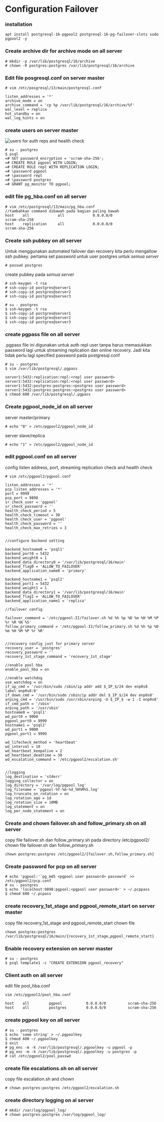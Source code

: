 # Configuration Failover

### installation
```
apt install postgresql-16-pgpool2 postgresql-16-pg-failover-slots sudo pgpool2 -y
```

### Create archive dir for archive mode on all server
```
# mkdir -p /var/lib/postgresql/16/archive
# chown -R postgres:postgres /var/lib/postgresql/16/archive
```

### Edit file posgresql.conf on server master
```
# vim /etc/posgresql/13/main/postgresql.conf

listen_addresses = '*'
archive_mode = on
archive_command = 'cp %p /var/lib/postgresql/16/archive/%f'
wal_level = replica
hot_standby = on
wal_log_hints = on
```

### create users on server master
![users for auth reps and health check](../img/users.png)
```
# su - postgres
$ psql
=# SET password_encryption = 'scram-sha-256';
=# CREATE ROLE pgpool WITH LOGIN;
=# CREATE ROLE repl WITH REPLICATION LOGIN;
=# \password pgpool
=# \password repl
=# \password postgres
=# GRANT pg_monitor TO pgpool;
```

### edit file pg_hba.conf on all server
```
# vim /etc/postgresql/13/main/pg_hba.conf
//tambahkan command dibawah pada bagian paling bawah
host    all             all             0.0.0.0/0                 scram-sha-256
host    replication     all             0.0.0.0/0                 scram-sha-256
```

### Create ssh pubkey on all server

Untuk menggunakan automated failover dan recovery kita perlu mengallow ssh pubkey.
pertama set password untuk user postgres untuk *semua server*
```
# passwd postgres
```

create pubkey pada *semua server*
```
# ssh-keygen -t rsa
# ssh-copy-id postgres@server1
# ssh-copy-id postgres@server2
# ssh-copy-id postgres@server3

# su - postgres
$ ssh-keygen -t rsa
$ ssh-copy-id postgres@server1
$ ssh-copy-id postgres@server2
$ ssh-copy-id postgres@server3
```
### create pgpass file on all server
.pgpass file ini digunakan untuk auth repl user tanpa harus memasukkan password lagi untuk streaming replication dan online recovery. Jadi kita tidak perlu lagi specified password pada postgresql.conf
```
# su - postgres
$ vim /var/lib/postgresql/.pgpass

server1:5432:replication:repl:<repl user password>
server2:5432:replication:repl:<repl user password>
server1:5432:postgres:postgres:<postgres user password>
server2:5432:postgres:postgres:<postgres user password>
$ chmod 600 /var/lib/postgresql/.pgpass
```

### Create pgpool_node_id on all server

server master/primary
```
# echo "0" > /etc/pgpool2/pgpool_node_id
```

server slave/replica
```
# echo "1" > /etc/pgpool2/pgpool_node_id
```

### edit pgpool.conf on all server

config listen address, port, streaming replication check and health check
```
# vim /etc/pgpool2/pgpool.conf

listen_addresses = '*'
pcp_listen_addresses = '*'
port = 9999
pcp_port = 9898
sr_check_user = 'pgpool'
sr_check_password = ''
health_check_period = 5
health_check_timeout = 30
health_check_user = 'pgpool'
health_check_password = ''
health_check_max_retries = 3


//configure backend setting

backend_hostname0 = 'psql1'
backend_port0 = 5432
backend_weight0 = 1
backend_data_directory0 = '/var/lib/postgresql/16/main'
backend_flag0 = 'ALLOW_TO_FAILOVER'
backend_application_name0 = 'primary'

backend_hostname1 = 'psql2'
backend_port1 = 5432
backend_weight1 = 1
backend_data_directory1 = '/var/lib/postgresql/16/main'
backend_flag1 = 'ALLOW_TO_FAILOVER'
backend_application_name1 = 'replica'

//failover config

failover_command = '/etc/pgpool-II/failover.sh %d %h %p %D %m %H %M %P %r %R %N %S'
follow_primary_command = '/etc/pgpool-II/follow_primary.sh %d %h %p %D %m %H %M %P %r %R'


//recovery config just for primary server 
recovery_user = 'postgres'
recovery_password = ''
recovery_1st_stage_command = 'recovery_1st_stage'

//enable pool hba
enable_pool_hba = on

//enable watchdog
use_watchdog = on
if_up_cmd = '/usr/bin/sudo /sbin/ip addr add $_IP_$/24 dev enp0s8 label enp0s8:0'
if_down_cmd = '/usr/bin/sudo /sbin/ip addr del $_IP_$/24 dev enp0s8'
arping_cmd = '/usr/bin/sudo /usr/sbin/arping -U $_IP_$ -w 1 -I enp0s8'
if_cmd_path = '/sbin'
arping_path = '/usr/sbin'
hostname0 = 'psql1'
wd_port0 = 9000
pgpool_port0 = 9999
hostname1 = 'psql2'
wd_port1 = 9000
pgpool_port1 = 9999

wd_lifecheck_method = 'heartbeat'
wd_interval = 10
wd_heartbeat_keepalive = 2
wd_heartbeat_deadtime = 30
wd_escalation_command = '/etc/pgpool2/escalation.sh'


//logging
log_destination = 'stderr'
logging_collector = on
log_directory = '/var/log/pgpool_log'
log_filename = 'pgpool-%Y-%m-%d_%H%M%S.log'
log_truncate_on_rotation = on
log_rotation_age = 1d
log_rotation_size = 10MB
log_statement = on
log_per_node_statement = on
```

### Create and chown failover.sh and follow_primary.sh on all server
copy file failover.sh dan follow_primary.sh pada directory /etc/pgpool2/
chown file failover.sh dan follow_primary.sh
```
chown postgres:postgres /etc/pgpool2/{failover.sh,follow_primary.sh}
```

### Create password for pcp on all server
```
# echo 'pgpool:'`pg_md5 <pgpool user password> passowrd` >> /etc/pgpool2/pcp.conf
# su - postgres
$ echo 'localhost:9898:pgpool:<pgpool user password>' > ~/.pcppass
$ chmod 600 ~/.pcpass
```

### create recovery_1st_stage and pgpool_remote_start on server master
copy file recovery_1st_stage and pgpool_remote_start
chown file
```
chown postgres:postgres /var/lib/postgresql/16/main/{recovery_1st_stage,pgpool_remote_start}
```

### Enable recovery extension on server master
```
# su - postgres
$ psql template1 -c "CREATE EXTENSION pgpool_recovery"
```

### Client auth on all server
edit file pool_hba.conf

```
vim /etc/pgpool2/pool_hba.conf

host    all         pgpool           0.0.0.0/0          scram-sha-256
host    all         postgres         0.0.0.0/0          scram-sha-256
```

### create pgpool key on all server
```
# su - postgres
$ echo 'some string' > ~/.pgpoolkey
$ chmod 600 ~/.pgpoolkey
$ exit
# pg_enc -m -k /var/lib/postgresql/.pgpoolkey -u pgpool -p
# pg_enc -m -k /var/lib/postgresql/.pgpoolkey -u postgres -p
# cat /etc/pgpool2/pool_passwd
```

### create file escalations.sh on all server
copy file escalation.sh and chown
```
# chown postgres:postgres /etc/pgpool2/escalation.sh
```

### create directory logging on al server
```
# mkdir /var/log/pgpool_log/
# chown postgres:postgres /var/log/pgpool_log/
```